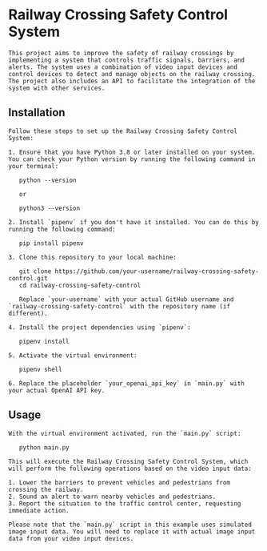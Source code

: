    
# Railway Crossing Safety Control System

    This project aims to improve the safety of railway crossings by implementing a system that controls traffic signals, barriers, and alerts. The system uses a combination of video input devices and control devices to detect and manage objects on the railway crossing. The project also includes an API to facilitate the integration of the system with other services.

## Installation

    Follow these steps to set up the Railway Crossing Safety Control System:

    1. Ensure that you have Python 3.8 or later installed on your system. You can check your Python version by running the following command in your terminal:

       python --version

       or

       python3 --version

    2. Install `pipenv` if you don't have it installed. You can do this by running the following command:

       pip install pipenv

    3. Clone this repository to your local machine:

       git clone https://github.com/your-username/railway-crossing-safety-control.git
       cd railway-crossing-safety-control

       Replace `your-username` with your actual GitHub username and `railway-crossing-safety-control` with the repository name (if different).

    4. Install the project dependencies using `pipenv`:

       pipenv install

    5. Activate the virtual environment:

       pipenv shell

    6. Replace the placeholder `your_openai_api_key` in `main.py` with your actual OpenAI API key.

## Usage

    With the virtual environment activated, run the `main.py` script:

       python main.py

    This will execute the Railway Crossing Safety Control System, which will perform the following operations based on the video input data:

    1. Lower the barriers to prevent vehicles and pedestrians from crossing the railway.
    2. Sound an alert to warn nearby vehicles and pedestrians.
    3. Report the situation to the traffic control center, requesting immediate action.

    Please note that the `main.py` script in this example uses simulated image input data. You will need to replace it with actual image input data from your video input devices.
    
